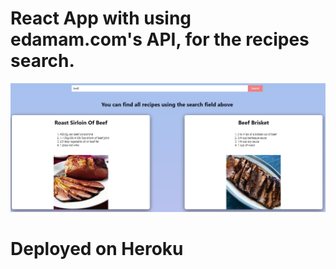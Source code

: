 
# React App with using edamam.com's API, for the recipes search. 

![](src/1.jpg)

# Deployed on Heroku

